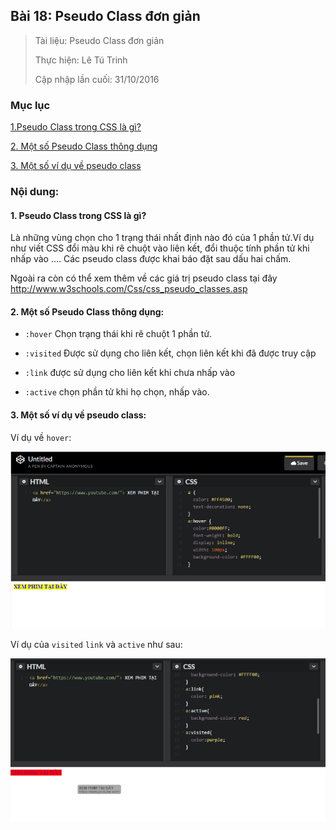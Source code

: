 ## Bài 18: Pseudo Class đơn giản

> Tài liệu: Pseudo Class đơn giản
>
> Thực hiện: Lê Tú Trinh
>
> Cập nhập lần cuối: 31/10/2016

### Mục lục

[1.Pseudo Class trong CSS là gì?](#1)

[2. Một số Pseudo Class thông dụng](#2)

[3. Một số ví dụ về pseudo class](#3)

### Nội dung:

<a name="1"></a>
#### 1. Pseudo Class trong CSS là gì?

Là những vùng chọn cho 1 trạng thái nhất định nào đó của 1 phần tử.Ví dụ như viết CSS đổi màu khi rê chuột vào liên kết, đổi thuộc tính phần tử khi nhấp vào .... Các pseudo class được khai báo đặt sau dấu hai chấm.

Ngoài ra còn có thể xem thêm về các giá trị pseudo class tại đây http://www.w3schools.com/Css/css_pseudo_classes.asp

<a name="2"></a>
#### 2. Một số Pseudo Class thông dụng:

- `:hover` Chọn trạng thái khi rê chuột 1 phần tử.

- `:visited` Được sử dụng  cho liên kết, chọn liên kết khi đã được truy cập

- `:link` được sử dụng cho liên kết khi chưa nhấp vào

- `:active` chọn phần tử khi họ chọn, nhấp vào.

<a name="3"></a>
#### 3. Một số ví dụ về pseudo class:

Ví dụ về `hover`: 

![1](https://github.com/TrinhTu/web_developer/blob/master/Task05_CSS_Course_01/Bai_18/image/1.png)

Ví dụ của `visited` `link` và `active` như sau:

![2](https://github.com/TrinhTu/web_developer/blob/master/Task05_CSS_Course_01/Bai_18/image/2.png)



